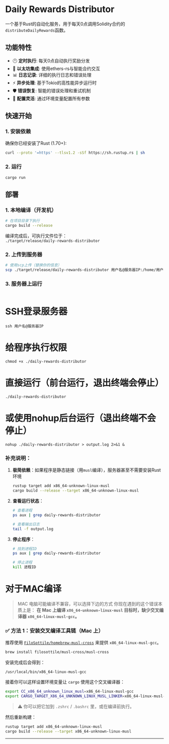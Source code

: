 # Daily Rewards Distributor

一个基于Rust的自动化服务，用于每天0点调用Solidity合约的`distributeDailyRewards`函数。

## 功能特性

- 🕛 **定时执行**: 每天0点自动执行奖励分发
- 🔗 **以太坊集成**: 使用ethers-rs与智能合约交互
- 📊 **日志记录**: 详细的执行日志和错误处理
- ⚡ **异步处理**: 基于Tokio的高性能异步运行时
- 🛡️ **错误恢复**: 智能的错误处理和重试机制
- 🔧 **配置灵活**: 通过环境变量配置所有参数

## 快速开始

### 1. 安装依赖

确保你已经安装了Rust (1.70+):

```bash
curl --proto '=https' --tlsv1.2 -sSf https://sh.rustup.rs | sh
```

### 2. 运行

```bash
cargo run
```

## 部署

### 1. 本地编译（开发机）
```bash
# 在项目目录下执行
cargo build --release
```
编译完成后，可执行文件位于：  
`./target/release/daily-rewards-distributor`

### 2. 上传到服务器
```bash
# 使用scp上传（替换你的信息）
scp ./target/release/daily-rewards-distributor 用户名@服务器IP:/home/用户名/
```

### 3. 服务器上运行
```bash
```
# SSH登录服务器
```
ssh 用户名@服务器IP
```

# 给程序执行权限
```
chmod +x ./daily-rewards-distributor
```
# 直接运行（前台运行，退出终端会停止）
```
./daily-rewards-distributor
```
# 或使用nohup后台运行（退出终端不会停止）
```
nohup ./daily-rewards-distributor > output.log 2>&1 &
```

### 补充说明：
1. **极简依赖**：如果程序是静态链接（用`musl`编译），服务器甚至不需要安装Rust环境
   ```bash
   rustup target add x86_64-unknown-linux-musl
   cargo build --release --target x86_64-unknown-linux-musl
   ```

2. **查看运行状态**：
   ```bash
   # 查看进程
   ps aux | grep daily-rewards-distributor
   
   # 查看输出日志
   tail -f output.log
   ```

3. **停止程序**：
   ```bash
   # 找到进程ID
   ps aux | grep daily-rewards-distributor
   
   # 停止进程
   kill 进程ID
   ```


# 对于MAC编译
> MAC 电脑可能编译不兼容，可以选择下边的方式
你现在遇到的这个错误本质上是：
**在 Mac 上编译 `x86_64-unknown-linux-musl` 目标时，缺少交叉编译器 `x86_64-linux-musl-gcc`。**


### ✅ 方法 1：安装交叉编译工具链（Mac 上）

推荐使用 [`FiloSottile/homebrew-musl-cross`](https://github.com/FiloSottile/homebrew-musl-cross) 来提供 `x86_64-linux-musl-gcc`。

```bash
brew install filosottile/musl-cross/musl-cross
```

安装完成后会得到：

```
/usr/local/bin/x86_64-linux-musl-gcc
```

接着你可以这样设置环境变量让 `cargo` 使用这个交叉编译器：

```bash
export CC_x86_64_unknown_linux_musl=x86_64-linux-musl-gcc
export CARGO_TARGET_X86_64_UNKNOWN_LINUX_MUSL_LINKER=x86_64-linux-musl-gcc
```

> ⚠️ 你可以把它加到 `.zshrc` / `.bashrc` 里，或在编译前执行。

然后重新构建：

```bash
rustup target add x86_64-unknown-linux-musl
cargo build --release --target x86_64-unknown-linux-musl
```

---
